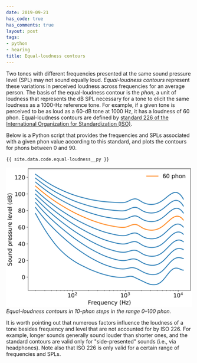 ```yaml
---
date: 2019-09-21
has_code: true
has_comments: true
layout: post
tags:
- python
- hearing
title: Equal-loudness contours
---
```

Two tones with different frequencies presented at the same sound pressure level (SPL) may
not sound equally loud. *Equal-loudness contours* represent these variations in perceived
loudness across frequencies for an average person. The basis of the equal-loudness contour
is the *phon*, a unit of loudness that represents the dB SPL necessary for a tone to
elicit the same loudness as a 1000-Hz reference tone. For example, if a given tone is
perceived to be as loud as a 60-dB tone at 1000 Hz, it has a loudness of 60 phon.
Equal-loudness contours are defined by [standard 226 of the International Organization for
Standardization (ISO)](https://www.iso.org/standard/34222.html).

Below is a Python script that provides the frequencies and SPLs associated with a given
phon value according to this standard, and plots the contours for phons between 0 and 90.

```python
{{ site.data.code.equal-loudness__py }}
```

![](/assets/images/equal-loudness-contours.svg)
*Equal-loudness contours in 10-phon steps in the range 0–100 phon.*

It is worth pointing out that numerous factors influence the loudness of a tone besides
frequency and level that are not accounted for by ISO 226. For example, longer sounds
generally sound louder than shorter ones, and the standard contours are valid only for
"side-presented" sounds (i.e., via headphones). Note also that ISO 226 is only valid for
a certain range of frequencies and SPLs.